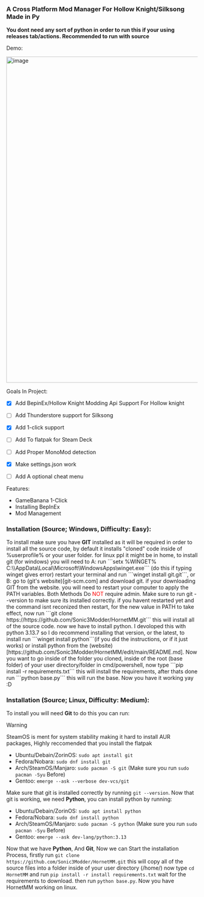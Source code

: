 ### A Cross Platform Mod Manager For Hollow Knight/Silksong Made in Py
<b> You dont need any sort of python in order to run this if your using releases tab/actions. Recommended to run with source </b>



Demo:


<img width="702" height="858" alt="image" src="https://github.com/user-attachments/assets/d8d18a46-366d-4152-8705-5a1545bdecb4" />







Goals In Project:
- [x] Add BepinEx/Hollow Knight Modding Api Support For Hollow knight
- [ ] Add Thunderstore support for Silksong
- [x] Add 1-click support
- [ ] Add To flatpak for Steam Deck
- [ ] Add Proper MonoMod detection
- [x] Make settings.json work
- [ ] Add A optional cheat menu


Features:
- GameBanana 1-Click
- Installing BepInEx
- Mod Management

<h3>Installation (Source; Windows, Difficulty: Easy):</h3>
To install make sure you have <b>GIT</b> installed as it will be required in order to install all the source code, by default it installs "cloned" code inside of %userprofile% or your user folder. for linux ppl it might be in home, to install git (for windows) you will need to A: run ```setx %WINGET% C:\<yourusername>\AppData\Local\Microsoft\WindowsApps\winget.exe``` (do this if typing winget gives error) restart your terminal and run ```winget install git.git```, or B: go to (git's website)[git-scm.com] and download git. if your downloading GIT from the website. you will need to restart your computer to apply the PATH variables. Both Methods Do <font color="red">NOT</font> require admin. Make sure to run git --version to make sure its installed correctly. if you havent restarted yet and the command isnt reconized then restart, for the new value in PATH to take effect, now run ```git clone https://https://github.com/Sonic3Modder/HornetMM.git``` this will install all of the source code. now we have to install python. I devoloped this with python 3.13.7 so I do recommend installing that version, or the latest, to install run ```winget install python```(if you did the instructions, or if it just works) or install python from the (website)[https://github.com/Sonic3Modder/HornetMM/edit/main/README.md]. Now you want to go inside of the folder you cloned, inside of the root (base folder) of your user directory/folder in cmd/powershell, now type ```pip install -r requirements.txt``` this will install the requirements, after thats done run ```python base.py``` this will run the base. Now you have it working yay :D

<h3>Installation (Source; Linux, Difficulty: Medium):</h3>
To install you will need <b>Git</b> to do this you can run:

> [!WARNING]  
> SteamOS is ment for system stability making it hard to install AUR packages, Highly reccomended that you install the flatpak

- Ubuntu/Debain/ZorinOS: ```sudo apt install git```
- Fedora/Nobara: ```sudo dnf install git```
- Arch/SteamOS/Manjaro: ```sudo pacman -S git``` (Make sure you run ```sudo pacman -Syu``` Before)
- Gentoo: ```emerge --ask --verbose dev-vcs/git```

Make sure that git is installed correctly by running ```git --version```. Now that git is working, we need **Python**, you can install python by running:

- Ubuntu/Debain/ZorinOS: ```sudo apt install python```
- Fedora/Nobara: ```sudo dnf install python```
- Arch/SteamOS/Manjaro: ```sudo pacman -S python``` (Make sure you run ```sudo pacman -Syu``` Before)
- Gentoo: ```emerge --ask dev-lang/python:3.13```

Now that we have **Python**, And **Git**, Now we can Start the installation Process, firstly run ```git clone https://github.com/Sonic3Modder/HornetMM.git``` this will copy all of the source files into a folder inside of your user directory (/home/<yourusername>)
now type ```cd HornetMM``` and run ```pip install -r install requirements.txt``` wait for the requirements to download. then run ```python base.py```. Now you have HornetMM working on linux.


